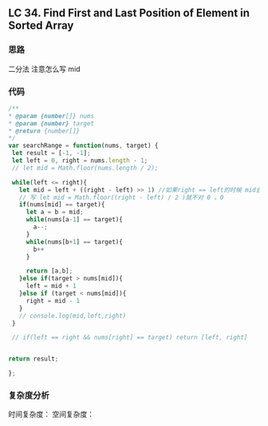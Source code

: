 ## LC 34. Find First and Last Position of Element in Sorted Array

### 思路

二分法
注意怎么写 mid

### 代码

```JavaScript
/**
* @param {number[]} nums
* @param {number} target
* @return {number[]}
*/
var searchRange = function(nums, target) {
 let result = [-1, -1];
 let left = 0, right = nums.length - 1;
 // let mid = Math.floor(nums.length / 2);

 while(left <= right){
   let mid = left + ((right - left) >> 1) //如果right == left的时候 mid会等于left
   // 写 let mid = Math.floor((right - left) / 2 )就不对 0 。0
   if(nums[mid] == target){
     let a = b = mid;
     while(nums[a-1] == target){
       a--;
     }
     while(nums[b+1] == target){
       b++
     }

     return [a,b];
   }else if(target > nums[mid]){
     left = mid + 1
   }else if (target < nums[mid]){
     right = mid - 1
   }
   // console.log(mid,left,right)
 }

 // if(left == right && nums[right] == target) return [left, right]


return result;

};

```

### 复杂度分析

时间复杂度：
空间复杂度：
